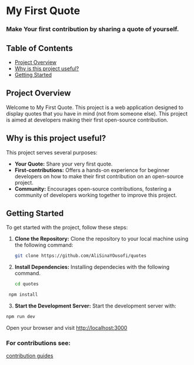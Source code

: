 # My First Quote

### Make Your first contribution by sharing a quote of yourself.

## Table of Contents
- [Project Overview](#project-overview)
- [Why is this project useful?](#why-is-this-project-useful)
- [Getting Started](#getting-started)

## Project Overview
Welcome to My First Quote. 
This project is a web application designed to display quotes that you have in mind (not from someone else). This project is aimed at developers making their first open-source contribution.

## Why is this project useful?
This project serves several purposes:
- **Your Quote:** Share your very first quote.
- **First-contributions:** Offers a hands-on experience for beginner developers on how to make their first contribution on an open-source project.
- **Community:** Encourages open-source contributions, fostering a community of developers working together to improve this project.

## Getting Started
To get started with the project, follow these steps:

1. **Clone the Repository:**
   Clone the repository to your local machine using the following command:
   ```sh
   git clone https://github.com/AliSinaYOusofi/quotes
   ```
2. **Install Dependencies:**
   Installing dependecies with the following command.
   ```sh
   cd quotes
   ```
  ```sh
   npm install
  ```
3. **Start the Development Server:**
   Start the development server with:
  ```sh
  npm run dev
  ```
Open your browser and visit [http://localhost:3000](http://localhost:3000)

### For contributions see:
[contribution guides](./contributions.md)
